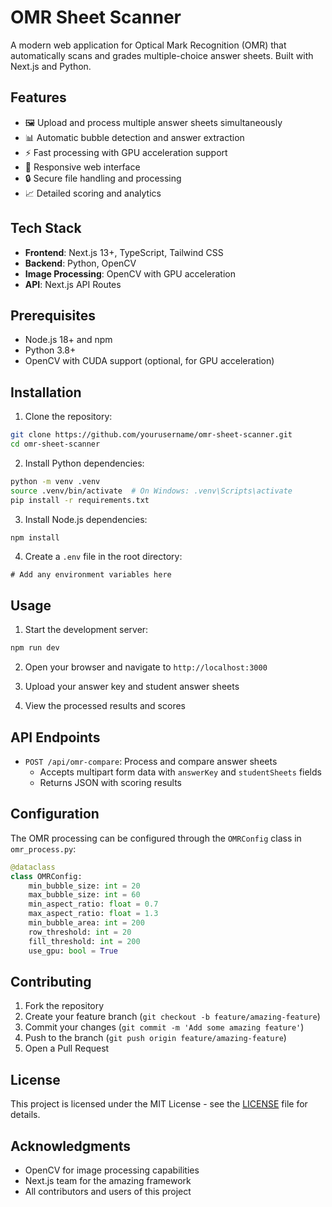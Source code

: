 # OMR Sheet Scanner

A modern web application for Optical Mark Recognition (OMR) that automatically scans and grades multiple-choice answer sheets. Built with Next.js and Python.

## Features

- 🖼️ Upload and process multiple answer sheets simultaneously
- 📊 Automatic bubble detection and answer extraction
- ⚡ Fast processing with GPU acceleration support
- 📱 Responsive web interface
- 🔒 Secure file handling and processing
- 📈 Detailed scoring and analytics

## Tech Stack

- **Frontend**: Next.js 13+, TypeScript, Tailwind CSS
- **Backend**: Python, OpenCV
- **Image Processing**: OpenCV with GPU acceleration
- **API**: Next.js API Routes

## Prerequisites

- Node.js 18+ and npm
- Python 3.8+
- OpenCV with CUDA support (optional, for GPU acceleration)

## Installation

1. Clone the repository:
```bash
git clone https://github.com/yourusername/omr-sheet-scanner.git
cd omr-sheet-scanner
```

2. Install Python dependencies:
```bash
python -m venv .venv
source .venv/bin/activate  # On Windows: .venv\Scripts\activate
pip install -r requirements.txt
```

3. Install Node.js dependencies:
```bash
npm install
```

4. Create a `.env` file in the root directory:
```env
# Add any environment variables here
```

## Usage

1. Start the development server:
```bash
npm run dev
```

2. Open your browser and navigate to `http://localhost:3000`

3. Upload your answer key and student answer sheets

4. View the processed results and scores

## API Endpoints

- `POST /api/omr-compare`: Process and compare answer sheets
  - Accepts multipart form data with `answerKey` and `studentSheets` fields
  - Returns JSON with scoring results

## Configuration

The OMR processing can be configured through the `OMRConfig` class in `omr_process.py`:

```python
@dataclass
class OMRConfig:
    min_bubble_size: int = 20
    max_bubble_size: int = 60
    min_aspect_ratio: float = 0.7
    max_aspect_ratio: float = 1.3
    min_bubble_area: int = 200
    row_threshold: int = 20
    fill_threshold: int = 200
    use_gpu: bool = True
```

## Contributing

1. Fork the repository
2. Create your feature branch (`git checkout -b feature/amazing-feature`)
3. Commit your changes (`git commit -m 'Add some amazing feature'`)
4. Push to the branch (`git push origin feature/amazing-feature`)
5. Open a Pull Request

## License

This project is licensed under the MIT License - see the [LICENSE](LICENSE) file for details.

## Acknowledgments

- OpenCV for image processing capabilities
- Next.js team for the amazing framework
- All contributors and users of this project
